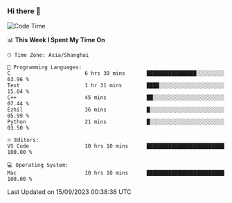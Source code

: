 ### Hi there 👋


<!--START_SECTION:waka-->
![Code Time](http://img.shields.io/badge/Code%20Time-1%2C180%20hrs%207%20mins-blue)

📊 **This Week I Spent My Time On** 

```text
🕑︎ Time Zone: Asia/Shanghai

💬 Programming Languages: 
C                        6 hrs 30 mins       ████████████████░░░░░░░░░   63.96 % 
Text                     1 hr 31 mins        ████░░░░░░░░░░░░░░░░░░░░░   15.04 % 
C++                      45 mins             ██░░░░░░░░░░░░░░░░░░░░░░░   07.44 % 
Ezhil                    36 mins             █░░░░░░░░░░░░░░░░░░░░░░░░   05.99 % 
Python                   21 mins             █░░░░░░░░░░░░░░░░░░░░░░░░   03.50 % 

🔥 Editors: 
VS Code                  10 hrs 10 mins      █████████████████████████   100.00 % 

💻 Operating System: 
Mac                      10 hrs 10 mins      █████████████████████████   100.00 % 
```


 Last Updated on 15/09/2023 00:38:36 UTC
<!--END_SECTION:waka-->

<!--
**SillyPasty/SillyPasty** is a ✨ _special_ ✨ repository because its `README.md` (this file) appears on your GitHub profile.

Here are some ideas to get you started:

- 🔭 I’m currently working on ...
- 🌱 I’m currently learning ...
- 👯 I’m looking to collaborate on ...
- 🤔 I’m looking for help with ...
- 💬 Ask me about ...
- 📫 How to reach me: ...
- 😄 Pronouns: ...
- ⚡ Fun fact: ...
-->


